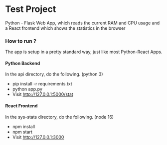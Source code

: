 # Test Project

Python - Flask Web App, which reads the current RAM and CPU usage and a React frontend which shows the statistics in the browser

### How to run ?
The app is setup in a pretty standard way, just like most Python-React Apps.
#### Python Backend
In the api directory, do the following. (python 3)
- pip install -r requirements.txt
- python app.py
- Visit http://127.0.0.1:5000/stat
#### React Frontend
In the sys-stats directory, do the following. (node 16)
- npm install
- npm start
- Visit http://127.0.0.1:3000
